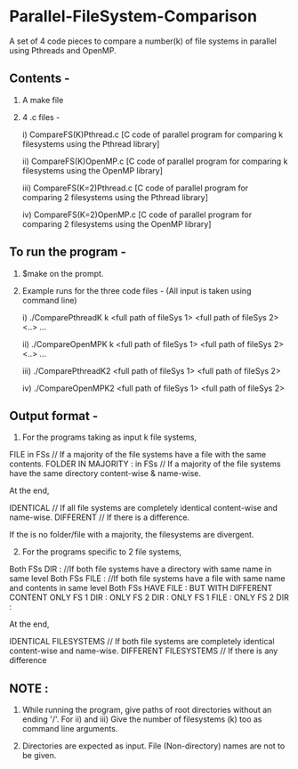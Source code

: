 # Parallel-FileSystem-Comparison
A set of 4 code pieces to compare a number(k) of file systems in parallel using Pthreads and OpenMP.

Contents -
-------------------
1)	A make file

2) 	4 .c files - 

	i) CompareFS(K)Pthread.c [C code of parallel program for comparing k filesystems using the Pthread library]
	
	ii)  CompareFS(K)OpenMP.c [C code of parallel program for comparing k filesystems using the OpenMP library]
	
	iii) CompareFS(K=2)Pthread.c [C code of parallel program for comparing 2 filesystems using the Pthread library]
	
	iv) CompareFS(K=2)OpenMP.c [C code of parallel program for comparing 2 filesystems using the OpenMP library]

To run the program -
--------------------
1) $make on the prompt.

2) Example runs for the three code files - (All input is taken using command line)
	
	i) ./ComparePthreadK k <full path of fileSys 1> <full path of fileSys 2> <..> ... <full path of fileSys k>

	ii) ./CompareOpenMPK k <full path of fileSys 1> <full path of fileSys 2> <..> ... <full path of fileSys k>

	iii) ./ComparePthreadK2 <full path of fileSys 1> <full path of fileSys 2>
	
	iv) ./CompareOpenMPK2 <full path of fileSys 1> <full path of fileSys 2> 

Output format -
---------------

1) For the programs taking as input k file systems, 

FILE <relative name of file> in FSs <list of filesystems number wise>// If a majority of the file systems have a file with the same contents.
FOLDER IN MAJORITY : <relative name of directory> in FSs <list of filesystems number wise>// If a majority of the file systems have the same directory content-wise & name-wise.

At the end,

IDENTICAL // If all file systems are completely identical content-wise and name-wise.
DIFFERENT // If there is a difference.

If the is no folder/file with a majority, the filesystems are divergent. 

2) For the programs specific to 2 file systems, 

Both FSs DIR  : <relative name of directory>   //If both file systems have a directory with same name in same level
Both FSs FILE : <relative name of file>		   //If both file systems have a file with same name and contents in same level
Both FSs HAVE FILE :  <relative name of file> BUT WITH DIFFERENT CONTENT 
ONLY FS 1 DIR  : <relative name of directory>
ONLY FS 2 DIR  : <relative name of file>
ONLY FS 1 FILE  : <relative name of file>
ONLY FS 2 DIR  : <relative name of file>

At the end, 

IDENTICAL FILESYSTEMS // If both file systems are completely identical content-wise and name-wise.
DIFFERENT FILESYSTEMS // If there is any difference



NOTE : 
------
1) While running the program, give paths of root directories without an ending '/'. For ii) and iii) Give the number of filesystems (k) too as command line arguments.

2) Directories are expected as input. File (Non-directory) names are not to be given.
